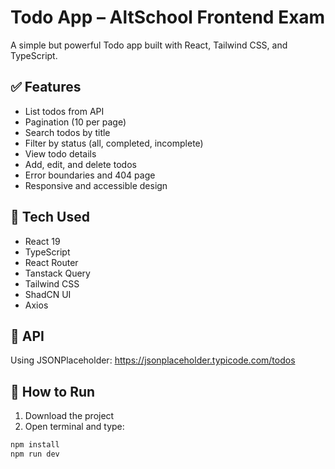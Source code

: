 # Todo App – AltSchool Frontend Exam

A simple but powerful Todo app built with React, Tailwind CSS, and TypeScript.

## ✅ Features

- List todos from API
- Pagination (10 per page)
- Search todos by title
- Filter by status (all, completed, incomplete)
- View todo details
- Add, edit, and delete todos
- Error boundaries and 404 page
- Responsive and accessible design

## 🔧 Tech Used

- React 19
- TypeScript
- React Router
- Tanstack Query
- Tailwind CSS
- ShadCN UI
- Axios

## 📡 API

Using JSONPlaceholder:
https://jsonplaceholder.typicode.com/todos

## 🧪 How to Run

1. Download the project
2. Open terminal and type:

```bash
npm install
npm run dev
